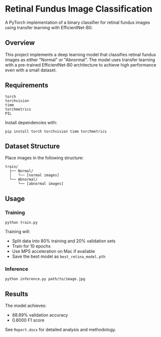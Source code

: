 # Retinal Fundus Image Classification

A PyTorch implementation of a binary classifier for retinal fundus images using transfer learning with EfficientNet-B0.

## Overview

This project implements a deep learning model that classifies retinal fundus images as either "Normal" or "Abnormal". The model uses transfer learning with a pre-trained EfficientNet-B0 architecture to achieve high performance even with a small dataset.

## Requirements

```
torch
torchvision
timm
torchmetrics
PIL
```

Install dependencies with:
```
pip install torch torchvision timm torchmetrics
```

## Dataset Structure

Place images in the following structure:
```
train/
  ├── Normal/
  │   └── [normal images]
  └── Abnormal/
      └── [abnormal images]
```

## Usage

### Training

```
python train.py
```

Training will:
- Split data into 80% training and 20% validation sets
- Train for 10 epochs
- Use MPS acceleration on Mac if available
- Save the best model as `best_retina_model.pth`

### Inference

```
python inference.py path/to/image.jpg
```

## Results

The model achieves:
- 88.89% validation accuracy
- 0.8000 F1 score

See `Report.docx` for detailed analysis and methodology. 